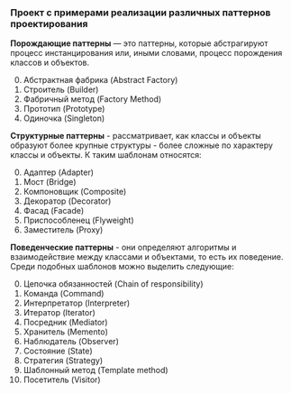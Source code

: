 ### Проект с примерами реализации различных паттернов проектирования

**Порождающие паттерны** — это паттерны, которые абстрагируют процесс инстанцирования или, иными словами, процесс порождения классов и объектов.

0. Абстрактная фабрика (Abstract Factory)
0. Строитель (Builder)
0. Фабричный метод (Factory Method)
0. Прототип (Prototype)
0. Одиночка (Singleton)

**Структурные паттерны** - рассматривает, как классы и объекты образуют более крупные структуры - более сложные по характеру классы и объекты. К таким шаблонам относятся:

0. Адаптер (Adapter)
0. Мост (Bridge)
0. Компоновщик (Composite)
0. Декоратор (Decorator)
0. Фасад (Facade)
0. Приспособленец (Flyweight)
0. Заместитель (Proxy)

**Поведенческие паттерны** - они определяют алгоритмы и взаимодействие между классами и объектами, то есть их поведение. Среди подобных шаблонов можно выделить следующие:

0. Цепочка обязанностей (Chain of responsibility)
0. Команда (Command)
0. Интерпретатор (Interpreter)
0. Итератор (Iterator)
0. Посредник (Mediator)
0. Хранитель (Memento)
0. Наблюдатель (Observer)
0. Состояние (State)
0. Стратегия (Strategy)
0. Шаблонный метод (Template method)
0. Посетитель (Visitor)

